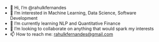 - 👋 Hi, I’m @rahulkfernandes
- 👀 I’m interested in Machine Learning, Data Science, Software Development
- 🌱 I’m currently learning NLP and Quantitative Finance
- 💞️ I’m looking to collaborate on anything that would spark my interests
- 📫 How to reach me: rahulkfernandes@gmail.com

<!---
rahulkfernandes/rahulkfernandes is a ✨ special ✨ repository because its `README.md` (this file) appears on your GitHub profile.
You can click the Preview link to take a look at your changes.
--->
